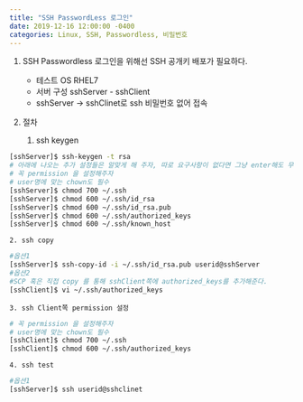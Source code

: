 ```yaml
---
title: "SSH PasswordLess 로그인"
date: 2019-12-16 12:00:00 -0400
categories: Linux, SSH, Passwordless, 비밀번호
---
```


1. SSH Passwordless 로그인을 위해선 SSH 공개키 배포가 필요하다.
    - 테스트 OS RHEL7
    - 서버 구성 sshServer - sshClient 
    - sshServer -> sshClinet로 ssh 비밀번호 없어 접속

2. 절차
    1. ssh keygen 
```bash
[sshServer]$ ssh-keygen -t rsa
# 아래에 나오는 추가 설정들은 알맞게 해 주자, 따로 요구사항이 없다면 그냥 enter해도 무방
# 꼭 permission 을 설정해주자
# user명에 맞는 chown도 필수
[sshServer]$ chmod 700 ~/.ssh
[sshServer]$ chmod 600 ~/.ssh/id_rsa
[sshServer]$ chmod 600 ~/.ssh/id_rsa.pub  
[sshServer]$ chmod 600 ~/.ssh/authorized_keys
[sshServer]$ chmod 600 ~/.ssh/known_host
```
    2. ssh copy
```bash
#옵션1
[sshServer]$ ssh-copy-id -i ~/.ssh/id_rsa.pub userid@sshServer
#옵션2
#SCP 혹은 직접 copy 를 통해 sshClient쪽에 authorized_keys를 추가해준다.
[sshClient]$ vi ~/.ssh/authorized_keys
```
    3. ssh Client쪽 permission 설정

```bash
# 꼭 permission 을 설정해주자
# user명에 맞는 chown도 필수
[sshClient]$ chmod 700 ~/.ssh
[sshClient]$ chmod 600 ~/.ssh/authorized_keys
```

    4. ssh test
```bash
#옵션1
[sshServer]$ ssh userid@sshclinet
```  
